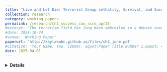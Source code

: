 ```yaml
---
title: "Live and Let Die: Terrorist Group Lethality, Survival, and Success"
collection: research
category: working papers
permalink: /research/ch2_success_cox_ssrn_apr25
#excerpt: 'The terrorism field has long been embroiled in a debate over whether terrorism is an effective coercive tactic. Some argue that terrorism is effective because groups choose the best method available in order to achieve their goals, while others argue that terrorists do not achieve their long-term goals. Missing from this debate is the distinction between key organizational attributes that may benefit or hinder success. This study examines organizational lethality as one such attribute and examines the impact that it has on group success. I show that there is a nonlinear relationship between lethality, success, and failure. Moderate levels of lethality are where groups are most likely to see success, but this is also when they are most likely to be forcibly eliminated.'
#date: 2024-10-24
#venue: 'Working Paper'
paperurl: 'http://kaylakahn.github.io/files/ch2_june.pdf'
#citation: 'Your Name, You. (2009). &quot;Paper Title Number 1.&quot; <i>Journal 1</i>. 1(1).'
date: 2025-04-01
---
```


<details>
<summary><strong>Details</strong></summary>
<br>
<strong>Abstract:</strong>
The terrorism field has long been embroiled in a debate over whether terrorism is an effective coercive tactic. Some argue that terrorism is effective because groups choose the best method available to achieve their goals, while others argue that terrorists do not achieve their long-term goals. Missing from this debate is the distinction between key organizational attributes that may benefit or hinder success. I explore organizational lethality as one such attribute and examine the impact that it has on group success. I show that there is a nonlinear relationship between lethality, success, and failure. Moderate levels of lethality are where groups are most likely to see success, but this is also when they are most likely to be forcibly eliminated.
<br>
<strong>Other details:</strong> Uses cause-specific competing risks Cox proportional hazards models

</details>